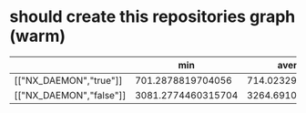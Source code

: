 # should create this repositories graph (warm)

|                         | min                | average           | p95                | max                |
| ----------------------- | ------------------ | ----------------- | ------------------ | ------------------ |
| [["NX_DAEMON","true"]]  | 701.2878819704056  | 714.0232939720154 | 723.455129981041   | 723.455129981041   |
| [["NX_DAEMON","false"]] | 3081.2774460315704 | 3264.691011329492 | 3618.1603070497513 | 3618.1603070497513 |